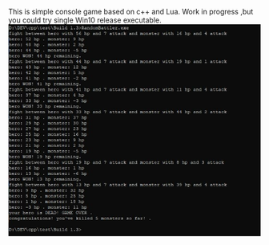 This is simple console game based on c++ and Lua.
Work in progress ,but you could try single Win10 release executable.
![random battler](rndbtl.JPG)
